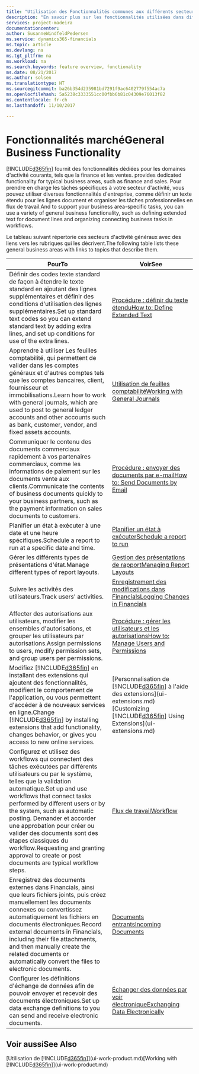 ```yaml
---
title: "Utilisation des Fonctionnalités communes aux différents secteurs d'activité | Microsoft Docs"
description: "En savoir plus sur les fonctionnalités utilisées dans différents secteurs d'activité dans Dynamics 365 Business edition."
services: project-madeira
documentationcenter: 
author: SusanneWindfeldPedersen
ms.service: dynamics365-financials
ms.topic: article
ms.devlang: na
ms.tgt_pltfrm: na
ms.workload: na
ms.search.keywords: feature overview, functionality
ms.date: 08/21/2017
ms.author: solsen
ms.translationtype: HT
ms.sourcegitcommit: ba26b354d235981bd7291f9ac6402779f554ac7a
ms.openlocfilehash: 5a5238c3333551cc00fbb6b81c04309e76013f82
ms.contentlocale: fr-ch
ms.lasthandoff: 11/10/2017

---
```

# <a name="general-business-functionality"></a><span data-ttu-id="636ce-103">Fonctionnalités marché</span><span class="sxs-lookup"><span data-stu-id="636ce-103">General Business Functionality</span></span>
[!INCLUDE[d365fin](includes/d365fin_md.md)]<span data-ttu-id="636ce-104"> fournit des fonctionnalités dédiées pour les domaines d'activité courants, tels que la finance et les ventes.</span><span class="sxs-lookup"><span data-stu-id="636ce-104"> provides dedicated functionality for typical business areas, such as finance and sales.</span></span> <span data-ttu-id="636ce-105">Pour prendre en charge les tâches spécifiques à votre secteur d'activité, vous pouvez utiliser diverses fonctionnalités d'entreprise, comme définir un texte étendu pour les lignes document et organiser les tâches professionnelles en flux de travail.</span><span class="sxs-lookup"><span data-stu-id="636ce-105">And to support your business area-specific tasks, you can use a variety of general business functionality, such as defining extended text for document lines and organizing connecting business tasks in workflows.</span></span>

<span data-ttu-id="636ce-106">Le tableau suivant répertorie ces secteurs d'activité généraux avec des liens vers les rubriques qui les décrivent.</span><span class="sxs-lookup"><span data-stu-id="636ce-106">The following table lists these general business areas with links to topics that describe them.</span></span>

| <span data-ttu-id="636ce-107">Pour</span><span class="sxs-lookup"><span data-stu-id="636ce-107">To</span></span> | <span data-ttu-id="636ce-108">Voir</span><span class="sxs-lookup"><span data-stu-id="636ce-108">See</span></span> |
| --- | --- |
| <span data-ttu-id="636ce-109">Définir des codes texte standard de façon à étendre le texte standard en ajoutant des lignes supplémentaires et définir des conditions d'utilisation des lignes supplémentaires.</span><span class="sxs-lookup"><span data-stu-id="636ce-109">Set up standard text codes so you can extend standard text by adding extra lines, and set up conditions for use of the extra lines.</span></span> |[<span data-ttu-id="636ce-110">Procédure : définir du texte étendu</span><span class="sxs-lookup"><span data-stu-id="636ce-110">How to: Define Extended Text</span></span>](ui-how-define-ext-text.md) |
| <span data-ttu-id="636ce-111">Apprendre à utiliser Les feuilles comptabilité, qui permettent de valider dans les comptes généraux et d'autres comptes tels que les comptes bancaires, client, fournisseur et immobilisations.</span><span class="sxs-lookup"><span data-stu-id="636ce-111">Learn how to work with general journals, which are used to post to general ledger accounts and other accounts such as bank, customer, vendor, and fixed assets accounts.</span></span> |[<span data-ttu-id="636ce-112">Utilisation de feuilles comptabilité</span><span class="sxs-lookup"><span data-stu-id="636ce-112">Working with General Journals</span></span>](ui-work-general-journals.md) |
| <span data-ttu-id="636ce-113">Communiquer le contenu des documents commerciaux rapidement à vos partenaires commerciaux, comme les informations de paiement sur les documents vente aux clients.</span><span class="sxs-lookup"><span data-stu-id="636ce-113">Communicate the contents of business documents quickly to your business partners, such as the payment information on sales documents to customers.</span></span> |[<span data-ttu-id="636ce-114">Procédure : envoyer des documents par e-mail</span><span class="sxs-lookup"><span data-stu-id="636ce-114">How to: Send Documents by Email</span></span>](ui-how-send-documents-email.md) |
| <span data-ttu-id="636ce-115">Planifier un état à exécuter à une date et une heure spécifiques.</span><span class="sxs-lookup"><span data-stu-id="636ce-115">Schedule a report to run at a specific date and time.</span></span> |[<span data-ttu-id="636ce-116">Planifier un état à exécuter</span><span class="sxs-lookup"><span data-stu-id="636ce-116">Schedule a report to run</span></span>](ui-work-report.md#ScheduleReport) |
| <span data-ttu-id="636ce-117">Gérer les différents types de présentations d'état.</span><span class="sxs-lookup"><span data-stu-id="636ce-117">Manage different types of report layouts.</span></span> |[<span data-ttu-id="636ce-118">Gestion des présentations de rapport</span><span class="sxs-lookup"><span data-stu-id="636ce-118">Managing Report Layouts</span></span>](ui-manage-report-layouts.md) |
| <span data-ttu-id="636ce-119">Suivre les activités des utilisateurs.</span><span class="sxs-lookup"><span data-stu-id="636ce-119">Track users' activities.</span></span>|[<span data-ttu-id="636ce-120">Enregistrement des modifications dans Financials</span><span class="sxs-lookup"><span data-stu-id="636ce-120">Logging Changes in Financials</span></span>](across-log-changes.md)|
|<span data-ttu-id="636ce-121">Affecter des autorisations aux utilisateurs, modifier les ensembles d'autorisations, et grouper les utilisateurs par autorisations.</span><span class="sxs-lookup"><span data-stu-id="636ce-121">Assign permissions to users, modify permission sets, and group users per permissions.</span></span>|[<span data-ttu-id="636ce-122">Procédure : gérer les utilisateurs et les autorisations</span><span class="sxs-lookup"><span data-stu-id="636ce-122">How to: Manage Users and Permissions</span></span>](ui-how-users-permissions.md)|
| <span data-ttu-id="636ce-123">Modifiez [!INCLUDE[d365fin](includes/d365fin_md.md)] en installant des extensions qui ajoutent des fonctionnalités, modifient le comportement de l'application, ou vous permettent d'accéder à de nouveaux services en ligne.</span><span class="sxs-lookup"><span data-stu-id="636ce-123">Change [!INCLUDE[d365fin](includes/d365fin_md.md)] by installing extensions that add functionality, changes behavior, or gives you access to new online services.</span></span> |<span data-ttu-id="636ce-124">[Personnalisation de [!INCLUDE[d365fin](includes/d365fin_md.md)] à l'aide des extensions](ui-extensions.md)</span><span class="sxs-lookup"><span data-stu-id="636ce-124">[Customizing [!INCLUDE[d365fin](includes/d365fin_md.md)] Using Extensions](ui-extensions.md)</span></span> |
|<span data-ttu-id="636ce-125">Configurez et utilisez des workflows qui connectent des tâches exécutées par différents utilisateurs ou par le système, telles que la validation automatique.</span><span class="sxs-lookup"><span data-stu-id="636ce-125">Set up and use workflows that connect tasks performed by different users or by the system, such as automatic posting.</span></span> <span data-ttu-id="636ce-126">Demander et accorder une approbation pour créer ou valider des documents sont des étapes classiques du workflow.</span><span class="sxs-lookup"><span data-stu-id="636ce-126">Requesting and granting approval to create or post documents are typical workflow steps.</span></span>|[<span data-ttu-id="636ce-127">Flux de travail</span><span class="sxs-lookup"><span data-stu-id="636ce-127">Workflow</span></span>](across-workflow.md)|
|<span data-ttu-id="636ce-128">Enregistrez des documents externes dans Financials, ainsi que leurs fichiers joints, puis créez manuellement les documents connexes ou convertissez automatiquement les fichiers en documents électroniques.</span><span class="sxs-lookup"><span data-stu-id="636ce-128">Record external documents in Financials, including their file attachments, and then manually create the related documents or automatically convert the files to electronic documents.</span></span>|[<span data-ttu-id="636ce-129">Documents entrants</span><span class="sxs-lookup"><span data-stu-id="636ce-129">Incoming Documents</span></span>](across-income-documents.md)|
| <span data-ttu-id="636ce-130">Configurer les définitions d'échange de données afin de pouvoir envoyer et recevoir des documents électroniques.</span><span class="sxs-lookup"><span data-stu-id="636ce-130">Set up data exchange definitions to you can send and receive electronic documents.</span></span> |[<span data-ttu-id="636ce-131">Échanger des données par voir électronique</span><span class="sxs-lookup"><span data-stu-id="636ce-131">Exchanging Data Electronically</span></span>](across-data-exchange.md) |

## <a name="see-also"></a><span data-ttu-id="636ce-132">Voir aussi</span><span class="sxs-lookup"><span data-stu-id="636ce-132">See Also</span></span>
<span data-ttu-id="636ce-133">[Utilisation de [!INCLUDE[d365fin](includes/d365fin_md.md)]](ui-work-product.md)</span><span class="sxs-lookup"><span data-stu-id="636ce-133">[Working with [!INCLUDE[d365fin](includes/d365fin_md.md)]](ui-work-product.md)</span></span>

